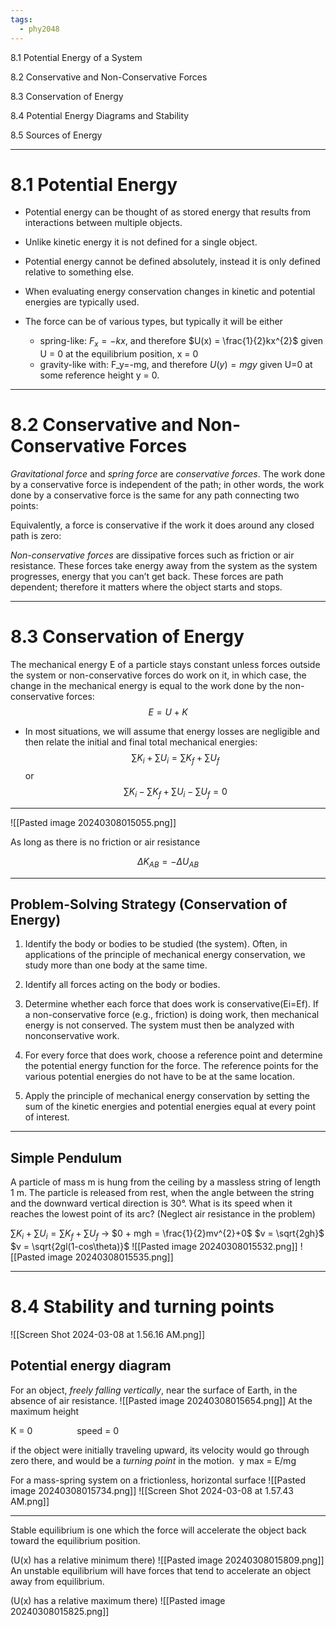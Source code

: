 ```yaml
---
tags:
  - phy2048
---
```


8.1 Potential Energy of a System

8.2 Conservative and Non-Conservative Forces

8.3 Conservation of Energy

8.4 Potential Energy Diagrams and Stability

8.5 Sources of Energy

---
# 8.1 Potential Energy

- Potential energy can be thought of as stored energy that results from interactions between multiple objects.
- Unlike kinetic energy it is not defined for a single object.
- Potential energy cannot be defined absolutely, instead it is only defined relative to something else.
- When evaluating energy conservation changes in kinetic and potential energies are typically used.

- The force can be of various types, but typically it will be either
	- spring-like: $F_{x}= -kx$, and therefore $U(x) = \frac{1}{2}kx^{2}$ given U = 0 at the equilibrium position, x = 0
	- gravity-like with: F_y=-mg, and therefore $U(y)=mgy$ given U=0 at some reference height y = 0.

---
# 8.2 Conservative and Non-Conservative Forces

_Gravitational force_ and _spring force_ are _conservative forces_. The work done by a conservative force is independent of the path; in other words, the work done by a conservative force is the same for any path connecting two points:

Equivalently, a force is conservative if the work it does around any closed path is zero:

_Non-conservative forces_ are dissipative forces such as friction or air resistance. These forces take energy away from the system as the system progresses, energy that you can’t get back. These forces are path dependent; therefore it matters where the object starts and stops.

---
# 8.3 Conservation of Energy

The mechanical energy E of a particle stays constant unless forces outside the system or non-conservative forces do work on it, in which case, the change in the mechanical energy is equal to the work done by the non-conservative forces:
$$E = U + K$$
- In most situations, we will assume that energy losses are negligible and then relate the initial and final total mechanical energies:
$$\sum\limits K_{i} + \sum\limits U_{i} = \sum\limits K_{f} + \sum\limits U_{f}$$
or
$$\sum\limits K_{i} - \sum\limits K_{f} + \sum\limits U_{i} - \sum\limits U_{f} =0$$

---


![[Pasted image 20240308015055.png]]

As long as there is no friction or air resistance

$$\Delta K_{AB} = - \Delta U_{AB}$$

---

## Problem-Solving Strategy (Conservation of Energy)
1. Identify the body or bodies to be studied (the system). Often, in applications of the principle of mechanical energy conservation, we study more than one body at the same time.

2. Identify all forces acting on the body or bodies.

3. Determine whether each force that does work is conservative(Ei=Ef). If a non-conservative force (e.g., friction) is doing work, then mechanical energy is not conserved. The system must then be analyzed with nonconservative work.

4. For every force that does work, choose a reference point and determine the potential energy function for the force. The reference points for the various potential energies do not have to be at the same location.

1. Apply the principle of mechanical energy conservation by setting the sum of the kinetic energies and potential energies equal at every point of interest.

---
## Simple Pendulum

A particle of mass m is hung from the ceiling by a massless string of length 1 m. The particle is released from rest, when the angle between the string and the downward vertical direction is 30°. What is its speed when it reaches the lowest point of its arc? (Neglect air resistance in the problem)

$\sum\limits K_{i} + \sum\limits U_{i} = \sum\limits K_{f} + \sum\limits U_{f}$ → $0 + mgh = \frac{1}{2}mv^{2}+0$ 
$v = \sqrt{2gh}$        $v = \sqrt{2gl(1-cos\theta)}$ 
![[Pasted image 20240308015532.png]]
![[Pasted image 20240308015535.png]]

---
# 8.4 Stability and turning points
![[Screen Shot 2024-03-08 at 1.56.16 AM.png]]

## Potential energy diagram

For an object, *freely falling vertically*, near the surface of Earth, in the absence of air resistance.
![[Pasted image 20240308015654.png]]
At the maximum height

K = 0                  speed = 0

if the object were initially traveling upward, its velocity would go through zero there, and would be a *turning point* in the motion.  y max = E/mg


For a mass-spring system on a frictionless, horizontal surface
![[Pasted image 20240308015734.png]]
![[Screen Shot 2024-03-08 at 1.57.43 AM.png]]

---
Stable equilibrium is one which the force will accelerate the object back toward the equilibrium position.

(U(x) has a relative minimum there)
![[Pasted image 20240308015809.png]]
An unstable equilibrium will have forces that tend to accelerate an object away from equilibrium.

(U(x) has a relative maximum there)
![[Pasted image 20240308015825.png]]